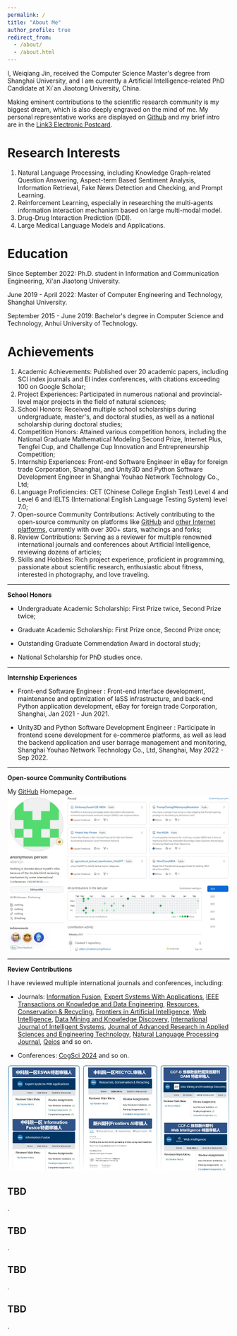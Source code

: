 ```yaml
---
permalink: /
title: "About Me"
author_profile: true
redirect_from: 
  - /about/
  - /about.html
---
```


I, Weiqiang Jin, received the Computer Science Master's degree from Shanghai University, and I am currently a Artificial Intelligence-related PhD Candidate at Xi`an Jiaotong University, China. 

Making eminent contributions to the scientific research community is my biggest dream, which is also deeply engraved on the mind of me. My personal representative works are displayed on [Github](https://github.com/albert-jin/) and my brief intro are in the [Link3 Electronic Postcard](https://link3.cc/albert0309jin).

Research Interests
======
1. Natural Language Processing, including Knowledge Graph-related Question Answering, Aspect-term Based Sentiment Analysis, Information Retrieval, Fake News Detection and Checking, and Prompt Learning. 
1. Reinforcement Learning, especially in researching the multi-agents information interaction mechanism based on large multi-modal model. 
1. Drug-Drug Interaction Prediction (DDI).
1. Large Medical Language Models and Applications. 

Education
======
Since September 2022: Ph.D. student in Information and Communication Engineering, Xi'an Jiaotong University.

June 2019 - April 2022: Master of Computer Engineering and Technology, Shanghai University.

September 2015 - June 2019: Bachelor's degree in Computer Science and Technology, Anhui University of Technology.

Achievements
======
1. Academic Achievements: Published over 20 academic papers, including SCI index journals and EI index conferences, with citations exceeding 100 on Google Scholar;
1. Project Experiences: Participated in numerous national and provincial-level major projects in the field of natural sciences;
1. School Honors: Received multiple school scholarships during undergraduate, master's, and doctoral studies, as well as a national scholarship during doctoral studies;
1. Competition Honors: Attained various competition honors, including the National Graduate Mathematical Modeling Second Prize, Internet Plus, Tengfei Cup, and Challenge Cup Innovation and Entrepreneurship Competition;
1. Internship Experiences: Front-end Software Engineer in eBay for foreign trade Corporation, Shanghai, and Unity3D and Python Software Development Engineer in Shanghai Youhao Network Technology Co., Ltd;
1. Language Proficiencies: CET (Chinese College English Test) Level 4 and Level 6 and IELTS (International English Language Testing System) level 7.0;
1. Open-source Community Contributions: Actively contributing to the open-source community on platforms like [GitHub](https://github.com/albert-jin/) and [other Internet platforms](https://github.com/albert-jin/FintechKP-frontend/), currently with over 300+ stars, wathcings and forks;
1. Review Contributions: Serving as a reviewer for multiple renowned international journals and conferences about Artificial Intelligence, reviewing dozens of articles;
1. Skills and Hobbies: Rich project experience, proficient in programming, passionate about scientific research, enthusiastic about fitness, interested in photography, and love traveling.

------
**School Honors**

- Undergraduate Academic Scholarship: First Prize twice, Second Prize twice;

- Graduate Academic Scholarship: First Prize once, Second Prize once;

- Outstanding Graduate Commendation Award in doctoral study;

- National Scholarship for PhD studies once.

------
**Internship Experiences**

+ Front-end Software Engineer
: Front-end interface development, maintenance and optimization of IaSS infrastructure, and back-end Python application development, eBay for foreign trade Corporation, Shanghai, Jan 2021 - Jun 2021.

+ Unity3D and Python Software Development Engineer
: Participate in frontend scene development for e-commerce platforms, as well as lead the backend application and user barrage management and monitoring, Shanghai Youhao Network Technology Co., Ltd, Shanghai, May 2022 - Sep 2022.

------
**Open-source Community Contributions**

My [GitHub](https://github.com/albert-jin/) Homepage.
![GitHub Main page of albert-jin until 2024-02-22.](/images/github-main-page.JPG)

------
**Review Contributions**

I have reviewed multiple international journals and conferences, including:

* Journals: [Information Fusion](https://www.sciencedirect.com/journal/information-fusion), [Expert Systems With Applications](https://www.sciencedirect.com/journal/expert-systems-with-applications), [IEEE Transactions on Knowledge and Data Engineering](https://ieeexplore.ieee.org/xpl/RecentIssue.jsp?punumber=69), [Resources, Conservation & Recycling](https://www.sciencedirect.com/journal/resources-conservation-and-recycling), [Frontiers in Artificial Intelligence](https://www.frontiersin.org/journals/artificial-intelligence), [Web Intelligence](https://www.iospress.com/catalog/journals/web-intelligence), [Data Mining and Knowledge Discovery](https://link.springer.com/journal/10618), [International Journal of Intelligent Systems](https://onlinelibrary.wiley.com/journal/1098111x), [Journal of Advanced Research in Applied Sciences and Engineering Technology](https://semarakilmu.com.my/journals/index.php/applied_sciences_eng_tech/index), [Natural Language Processing Journal](https://www.sciencedirect.com/journal/natural-language-processing-journal), [Qeios](https://www.qeios.com/) and so on.

* Conferences: [CogSci 2024](https://cognitivesciencesociety.org/) and so on.

![My experience in peer reviewing.](/images/reviewer.JPG)

TBD
------
. 

TBD
------
.

TBD
------
. 

TBD
------
.
